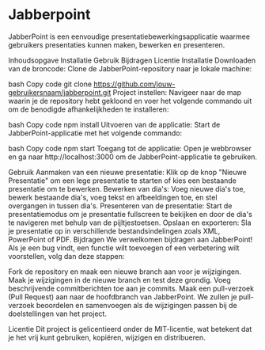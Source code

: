 # Jabberpoint
JabberPoint is een eenvoudige presentatiebewerkingsapplicatie waarmee gebruikers presentaties kunnen maken, bewerken en presenteren.

Inhoudsopgave
Installatie
Gebruik
Bijdragen
Licentie
Installatie
Downloaden van de broncode: Clone de JabberPoint-repository naar je lokale machine:

bash
Copy code
git clone https://github.com/jouw-gebruikersnaam/jabberpoint.git
Project instellen: Navigeer naar de map waarin je de repository hebt gekloond en voer het volgende commando uit om de benodigde afhankelijkheden te installeren:

bash
Copy code
npm install
Uitvoeren van de applicatie: Start de JabberPoint-applicatie met het volgende commando:

bash
Copy code
npm start
Toegang tot de applicatie: Open je webbrowser en ga naar http://localhost:3000 om de JabberPoint-applicatie te gebruiken.

Gebruik
Aanmaken van een nieuwe presentatie: Klik op de knop "Nieuwe Presentatie" om een lege presentatie te starten of kies een bestaande presentatie om te bewerken.
Bewerken van dia's: Voeg nieuwe dia's toe, bewerk bestaande dia's, voeg tekst en afbeeldingen toe, en stel overgangen in tussen dia's.
Presenteren van de presentatie: Start de presentatiemodus om je presentatie fullscreen te bekijken en door de dia's te navigeren met behulp van de pijltjestoetsen.
Opslaan en exporteren: Sla je presentatie op in verschillende bestandsindelingen zoals XML, PowerPoint of PDF.
Bijdragen
We verwelkomen bijdragen aan JabberPoint! Als je een bug vindt, een functie wilt toevoegen of een verbetering wilt voorstellen, volg dan deze stappen:

Fork de repository en maak een nieuwe branch aan voor je wijzigingen.
Maak je wijzigingen in de nieuwe branch en test deze grondig.
Voeg beschrijvende commitberichten toe aan je commits.
Maak een pull-verzoek (Pull Request) aan naar de hoofdbranch van JabberPoint.
We zullen je pull-verzoek beoordelen en samenvoegen als de wijzigingen passen bij de doelstellingen van het project.

Licentie
Dit project is gelicentieerd onder de MIT-licentie, wat betekent dat je het vrij kunt gebruiken, kopiëren, wijzigen en distribueren.


